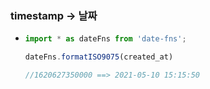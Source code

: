 ### timestamp -> 날짜

* ```javascript
  import * as dateFns from 'date-fns'; 
  
  dateFns.formatISO9075(created_at)
  
  //1620627350000 ==> 2021-05-10 15:15:50
  ```

  
